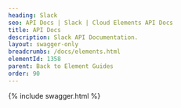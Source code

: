 ```yaml
---
heading: Slack
seo: API Docs | Slack | Cloud Elements API Docs
title: API Docs
description: Slack API Documentation.
layout: swagger-only
breadcrumbs: /docs/elements.html
elementId: 1358
parent: Back to Element Guides
order: 90
---
```


{% include swagger.html %}
